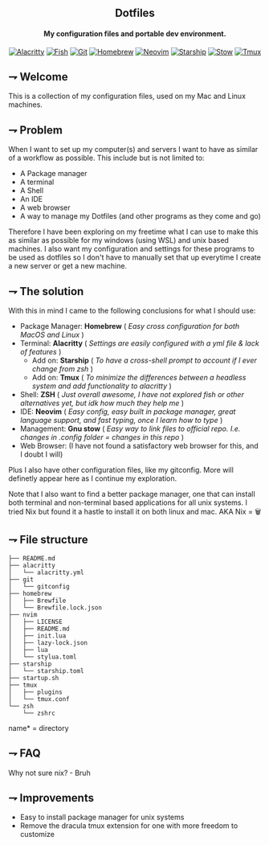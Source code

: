 <div align="center">

## Dotfiles
#### My configuration files and portable dev environment.

[![Alacritty](https://img.shields.io/badge/Alacritty-F46D01.svg?style=for-the-badge&logoColor=white&logo=alacritty)](https://alacritty.org/)
[![Fish](https://img.shields.io/badge/Fish-F15A24.svg?style=for-the-badge&logoColor=white&logo=gnubash)](https://fishshell.com/)
[![Git](https://img.shields.io/badge/git-F05032.svg?style=for-the-badge&logoColor=white&logo=git)](https://git-scm.com/)
[![Homebrew](https://img.shields.io/badge/Homebrew-white.svg?style=for-the-badge&logoColor=FBB040&logo=homebrew)](https://brew.sh/)
[![Neovim](https://img.shields.io/badge/Neovim-57A143.svg?style=for-the-badge&logoColor=white&logo=neovim)](https://neovim.io/)
[![Starship](https://img.shields.io/badge/Starship-DD0B78.svg?style=for-the-badge&logoColor=white&logo=starship)](https://starship.rs/)
[![Stow](https://img.shields.io/badge/GNU_Stow-white.svg?style=for-the-badge&logoColor=black&logo=gnu)](https://www.gnu.org/software/stow/)
[![Tmux](https://img.shields.io/badge/tmux-1BB91F.svg?style=for-the-badge&logoColor=white&logo=tmux)](https://github.com/tmux/tmux)

</div>

## ⇁  Welcome
This is a collection of my configuration files, used on my Mac and Linux machines.

## ⇁ Problem
When I want to set up my computer(s) and servers I want to have as similar of a workflow as possible. This include but is not limited to:
* A Package manager
* A terminal
* A Shell
* An IDE
* A web browser
* A way to manage my Dotfiles
(and other programs as they come and go)

Therefore I have been exploring on my freetime what I can use to make this as similar as possible for my windows (using WSL) and unix based machines.
I also want my configuration and settings for these programs to be used as dotfiles so I don't have to manually set that up everytime I create a new server or get a new machine.

## ⇁ The solution
With this in mind I came to the following conclusions for what I should use:
* Package Manager: **Homebrew** ( *Easy cross configuration for both MacOS and Linux* )
* Terminal: **Alacritty** ( *Settings are easily configured with a yml file & lack of features* )
    * Add on: **Starship** ( *To have a cross-shell prompt to account if I ever change from zsh* )
    * Add on: **Tmux** ( *To minimize the differences between a headless system and add functionality to alacritty* )
* Shell: **ZSH** ( *Just overall awesome, I have not explored fish or other alternatives yet, but idk how much they help me* )
* IDE: **Neovim** ( *Easy config, easy built in package manager, great language support, and fast typing, once I learn how to type* )
* Management: **Gnu stow** ( *Easy way to link files to official repo. I.e. changes in .config folder = changes in this repo* )
* Web Browser: (I have not found a satisfactory web browser for this, and I doubt I will)
    
Plus I also have other configuration files, like my gitconfig. More will definetly appear here as I continue my exploration.

Note that I also want to find a better package manager, one that can install both terminal and non-terminal based applications for all unix systems. I tried Nix but found it a hastle to install it on both linux and mac. AKA Nix = 🗑️

## ⇁  File structure

```
├── README.md
├── alacritty
│   └── alacritty.yml
├── git
│   └── gitconfig
├── homebrew
│   ├── Brewfile
│   └── Brewfile.lock.json
├── nvim
│   ├── LICENSE
│   ├── README.md
│   ├── init.lua
│   ├── lazy-lock.json
│   ├── lua
│   └── stylua.toml
├── starship
│   └── starship.toml
├── startup.sh
├── tmux
│   ├── plugins
│   └── tmux.conf
└── zsh
    └── zshrc
```
name* = directory 

## ⇁ FAQ
Why not sure nix? 
\- Bruh

## ⇁ Improvements
- Easy to install package manager for unix systems
- Remove the dracula tmux extension for one with more freedom to customize
